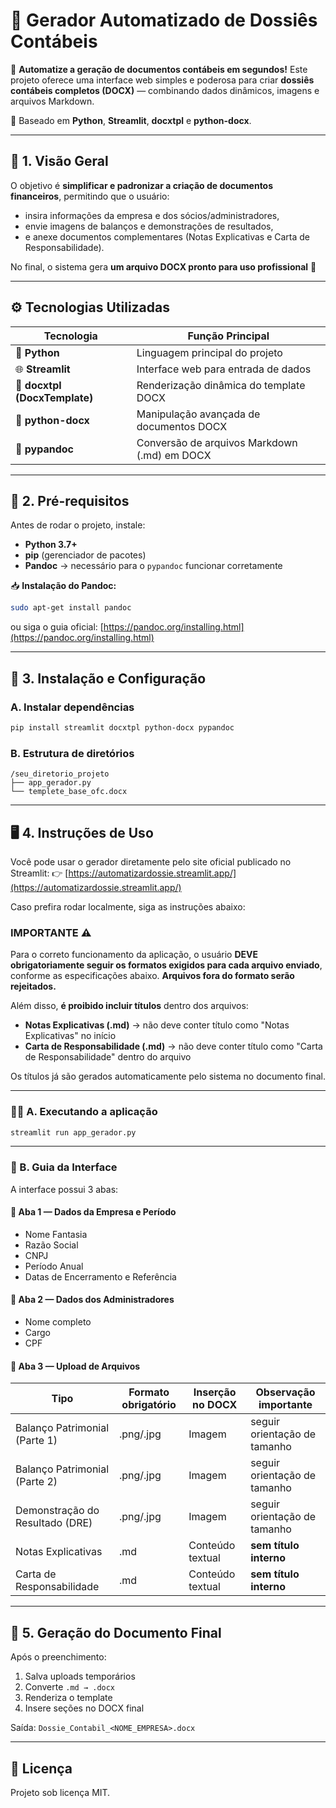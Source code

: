 # 📄 Gerador Automatizado de Dossiês Contábeis

🚀 **Automatize a geração de documentos contábeis em segundos!**
Este projeto oferece uma interface web simples e poderosa para criar **dossiês contábeis completos (DOCX)** — combinando dados dinâmicos, imagens e arquivos Markdown.

🧩 Baseado em **Python**, **Streamlit**, **docxtpl** e **python-docx**.

---

## 🧠 1. Visão Geral

O objetivo é **simplificar e padronizar a criação de documentos financeiros**, permitindo que o usuário:

* insira informações da empresa e dos sócios/administradores,
* envie imagens de balanços e demonstrações de resultados,
* e anexe documentos complementares (Notas Explicativas e Carta de Responsabilidade).

No final, o sistema gera **um arquivo DOCX pronto para uso profissional** 📘

---

## ⚙️ Tecnologias Utilizadas

| Tecnologia                    | Função Principal                             |
| ----------------------------- | -------------------------------------------- |
| 🐍 **Python**                 | Linguagem principal do projeto               |
| 🌐 **Streamlit**              | Interface web para entrada de dados          |
| 🧾 **docxtpl (DocxTemplate)** | Renderização dinâmica do template DOCX       |
| 📄 **python-docx**            | Manipulação avançada de documentos DOCX      |
| 🔄 **pypandoc**               | Conversão de arquivos Markdown (.md) em DOCX |

---

## 🧩 2. Pré-requisitos

Antes de rodar o projeto, instale:

* **Python 3.7+**
* **pip** (gerenciador de pacotes)
* **Pandoc** → necessário para o `pypandoc` funcionar corretamente

📥 **Instalação do Pandoc:**

```bash
sudo apt-get install pandoc
```

ou siga o guia oficial: [https://pandoc.org/installing.html](https://pandoc.org/installing.html)

---

## 🧰 3. Instalação e Configuração

### A. Instalar dependências

```bash
pip install streamlit docxtpl python-docx pypandoc
```

### B. Estrutura de diretórios

```
/seu_diretorio_projeto
├── app_gerador.py
└── templete_base_ofc.docx
```

---

## 🖥️ 4. Instruções de Uso

Você pode usar o gerador diretamente pelo site oficial publicado no Streamlit:
👉 [https://automatizardossie.streamlit.app/](https://automatizardossie.streamlit.app/)

Caso prefira rodar localmente, siga as instruções abaixo:

### IMPORTANTE ⚠️

Para o correto funcionamento da aplicação, o usuário **DEVE obrigatoriamente seguir os formatos exigidos para cada arquivo enviado**, conforme as especificações abaixo. **Arquivos fora do formato serão rejeitados.**

Além disso, **é proibido incluir títulos** dentro dos arquivos:

* **Notas Explicativas (.md)** → não deve conter título como "Notas Explicativas" no início
* **Carta de Responsabilidade (.md)** → não deve conter título como "Carta de Responsabilidade" dentro do arquivo

Os títulos já são gerados automaticamente pelo sistema no documento final.

---

### 🏃‍♀️ A. Executando a aplicação

```bash
streamlit run app_gerador.py
```

---

### 🧭 B. Guia da Interface

A interface possui 3 abas:

#### 📁 Aba 1 — Dados da Empresa e Período

* Nome Fantasia
* Razão Social
* CNPJ
* Período Anual
* Datas de Encerramento e Referência

#### 👥 Aba 2 — Dados dos Administradores

* Nome completo
* Cargo
* CPF

#### 📎 Aba 3 — Upload de Arquivos

| Tipo                            | Formato obrigatório | Inserção no DOCX | Observação importante        |
| ------------------------------- | ------------------- | ---------------- | ---------------------------- |
| Balanço Patrimonial (Parte 1)   | .png/.jpg           | Imagem           | seguir orientação de tamanho |
| Balanço Patrimonial (Parte 2)   | .png/.jpg           | Imagem           | seguir orientação de tamanho |
| Demonstração do Resultado (DRE) | .png/.jpg           | Imagem           | seguir orientação de tamanho |
| Notas Explicativas              | .md                 | Conteúdo textual | **sem título interno**       |
| Carta de Responsabilidade       | .md                 | Conteúdo textual | **sem título interno**       |

---

## 🧾 5. Geração do Documento Final

Após o preenchimento:

1. Salva uploads temporários
2. Converte `.md → .docx`
3. Renderiza o template
4. Insere seções no DOCX final

Saída: `Dossie_Contabil_<NOME_EMPRESA>.docx`

---

## 📜 Licença

Projeto sob licença MIT.
